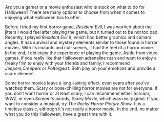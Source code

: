 
Are you a gamer or a movie enthusiast who is stuck on what to do for
Halloween? There are many options to choose from when it comes to
enjoying what Halloween has to offer.

Before I tried my first horror game, *Resident Evil*, I was worried
about the jitters I would feel after playing the game, but it turned out
to be not too bad. Recently, I played *Resident Evil 8*, which had
better graphics and camera angles. It has survival and mystery elements
similar to those found in horror movies. With its mutants and
cut-scenes, it had the feel of a horror movie. In the end, I did enjoy
the experience of playing the game. Aside from video games, if you
really like that Halloween adrenaline rush and want to enjoy a freaky
film to enjoy with your friends and family, I recommend
*Jeepers,Creepers* or *Poltergeist*. Both play on your emotions and
provide a scare element.

Some horror movies leave a long-lasting effect, even years after you’ve
watched them. Scary or bone-chilling horror movies are not for everyone.
If you don’t want horror or at least scary, I can recommend either
*Scream*, *WWZ*, or even *Scream*'s parody, *Scary Movie*, which was
really great. If you want to consider a musical, try *The Rocky Horror
Picture Show*. It is a timeless classic, although it's not really a
horror movie. In the end, no matter what you do this Halloween, have a
great time with it.
